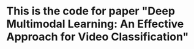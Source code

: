 # This is the code for paper "Deep Multimodal Learning: An Effective Approach for Video Classification"
